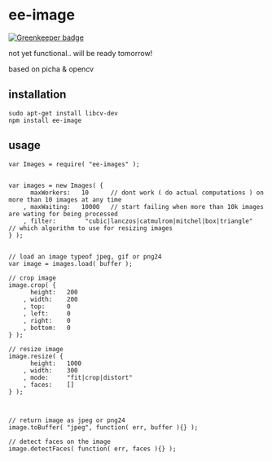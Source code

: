 # ee-image

[![Greenkeeper badge](https://badges.greenkeeper.io/eventEmitter/ee-images.svg)](https://greenkeeper.io/)

not yet functional.. will be ready tomorrow!

based on picha & opencv

## installation

	sudo apt-get install libcv-dev
	npm install ee-image


## usage


	var Images = require( "ee-images" );


	var images = new Images( {
		  maxWorkers: 	10 		// dont work ( do actual computations ) on more than 10 images at any time
		, maxWaiting: 	10000 	// start failing when more than 10k images are wating for being processed
		, filter:		 "cubic|lanczos|catmulrom|mitchel|box|triangle" 			// which algorithm to use for resizing images
	} );


	// load an image typeof jpeg, gif or png24
	var image = images.load( buffer );

	// crop image
	image.crop( { 
		  height: 	200
		, width: 	200
		, top: 		0
		, left: 	0
		, right: 	0
		, bottom: 	0
	} );

	// resize image
	image.resize( { 
		  height: 	1000
		, width: 	300
		, mode: 	"fit|crop|distort"
		, faces: 	[] 
	} );



	// return image as jpeg or png24
	image.toBuffer( "jpeg", function( err, buffer ){} );

	// detect faces on the image
	image.detectFaces( function( err, faces ){} );